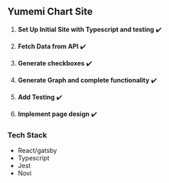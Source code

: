 ## Yumemi Chart Site

1.  **Set Up Initial Site with Typescript and testing**  :heavy_check_mark:

2.  **Fetch Data from API** :heavy_check_mark:

3.  **Generate checkboxes** :heavy_check_mark:

4. **Generate Graph and complete functionality** :heavy_check_mark:

5. **Add Testing** :heavy_check_mark:

6.  **Implement page design** :heavy_check_mark:

### Tech Stack

* React/gatsby
* Typescript
* Jest
* Novi
